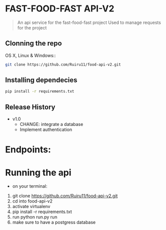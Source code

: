 # FAST-FOOD-FAST API-V2
> An api service for the fast-food-fast project
> Used to manage requests for the project





## Clonning the repo

OS X, Linux & Windows::

```sh
git clone https://github.com/Ruiru11/food-api-v2.git
```



## Installing dependecies 



```sh
pip install -r requirements.txt
```

## Release History

* v1.0
    * CHANGE: integrate a database
    * Implement authentication 



# Endpoints: 


# Running the api
- on your terminal:
 
 1. git clone https://github.com/Ruiru11/food-api-v2.git
 2. cd into food-api-v2
 3. activate virtualenv
 3. pip install -r requirements.txt
 4. run python run.py run
 5. make sure to have a postgress database 

